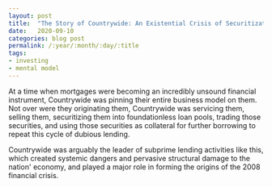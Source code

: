 ```yaml
---
layout: post
title:  "The Story of Countrywide: An Existential Crisis of Securitization"
date:   2020-09-10
categories: blog post
permalink: /:year/:month/:day/:title
tags:
- investing
- mental model
---
```


At a time when mortgages were becoming an incredibly unsound financial instrument, Countrywide was pinning their entire business model on them. Not over were they originating them, Countrywide was servicing them, selling them, securitizing them into foundationless loan pools, trading those securities, and using those securities as collateral for further borrowing to repeat this cycle of dubious lending.

Countrywide was arguably the leader of subprime lending activities like this, which created systemic dangers and pervasive structural damage to the nation' economy, and played a major role in forming the origins of the 2008 financial crisis.
